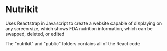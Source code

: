 # Nutrikit
Uses Reactstrap in Javascript to create a website capable of displaying on any screen size, which shows FDA nutrition information, which can be swapped, deleted, or edited

The "nutrikit" and "public" folders contains all of the React code
